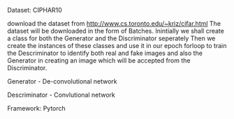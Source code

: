 Dataset: CIPHAR10

download the dataset from http://www.cs.toronto.edu/~kriz/cifar.html
The dataset will be downloaded in the form of Batches.
Inintially we shall create a class for both the Generator and the Discriminator seperately
Then we create the instances of these classes and use it in our epoch forloop to train the Descriminator to identify both real and fake images and also the Generator in creating an image which will be accepted from the Discriminator.

Generator - De-convolutional network

Descriminator - Convlutional network

Framework: Pytorch
